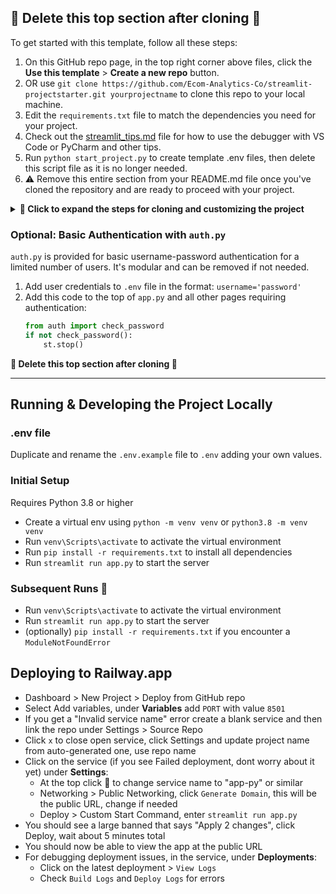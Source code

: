 ## 🚨 Delete this top section after cloning 🚨

To get started with this template, follow all these steps:

1. On this GitHub repo page, in the top right corner above files, click the **Use this template** > **Create a new repo** button.
2. OR use `git clone https://github.com/Ecom-Analytics-Co/streamlit-projectstarter.git yourprojectname` to clone this repo to your local machine.
3. Edit the `requirements.txt` file to match the dependencies you need for your project.
4. Check out the [streamlit_tips.md](streamlit_tips.md) file for how to use the debugger with VS Code or PyCharm and other tips.
5. Run `python start_project.py` to create template .env files, then delete this script file as it is no longer needed.
6. ⚠️ Remove this entire section from your README.md file once you've cloned the repository and are ready to proceed with your project.

<details>
<summary>
<b>🔽 Click to expand the steps for cloning and customizing the project</b>
</summary>
  
1. Clone the repository with a different name:
   ```
   git clone https://github.com/Elevate-Code/streamlit-projectstarter.git streamlit-new-project
   ```

2. Change into the cloned repository's directory:
   ```
   cd streamlit-new-project
   ```
   
3. ⚠️ Remove the remote connection to the original repository:
   ```
   git remote remove origin
   ```

   This step decouples `streamlit-new-project` from `streamlit-projectstarter` by removing the remote connection to the original repository.

4. Make the desired changes to get your project to its initial stage, such as deleting certain files and revising others.

5. Clear the git history and create a new initial commit:
   ```
   git checkout --orphan latest_branch
   git add -A
   git commit -am "Initial commit"
   git branch -D master
   git branch -m master
   ```
   This sequence of commands creates a new branch without any history, adds all the files, creates a new initial commit, deletes the old branch, and renames the new branch to "master".

6. Create a new private repository on your personal GitHub account. You can do this by visiting `https://github.com/new` and filling in the repository details. Make sure to set the visibility to "Private".

   (Optional) If you want to publish the repository under an organization account, create the new private repository on the organization's page instead.
   
   You can create the repository by visiting `https://github.com/organizations/{your-org-name}/repositories/new`.

8. Set the remote URL of your local repository to point to the new private repository:
   ```
   git remote add origin https://github.com/{path-copied-from-new-repo}.git
   ```

9. Push your local changes to the new private repository:
   ```
   git push -u origin master
   ```

   This will push your local changes to the new private repository under your personal account or the specified organization account.
</details>

### Optional: Basic Authentication with `auth.py`

`auth.py` is provided for basic username-password authentication for a limited number of users. It's modular and can be removed if not needed.

1. Add user credentials to `.env` file in the format: `username='password'`
2. Add this code to the top of `app.py` and all other pages requiring authentication:
   ```python
   from auth import check_password
   if not check_password():
       st.stop()
    ```

**🚨 Delete this top section after cloning 🚨**

---

## Running & Developing the Project Locally

### .env file
Duplicate and rename the `.env.example` file to `.env` adding your own values.

### Initial Setup
Requires Python 3.8 or higher
- Create a virtual env using `python -m venv venv` or `python3.8 -m venv venv`
- Run `venv\Scripts\activate` to activate the virtual environment
- Run `pip install -r requirements.txt` to install all dependencies
- Run `streamlit run app.py` to start the server

### Subsequent Runs 🚀
- Run `venv\Scripts\activate` to activate the virtual environment
- Run `streamlit run app.py` to start the server
- (optionally) `pip install -r requirements.txt` if you encounter a `ModuleNotFoundError`

## Deploying to Railway.app
- Dashboard > New Project > Deploy from GitHub repo
- Select Add variables, under **Variables** add `PORT` with value `8501` 
- If you get a "Invalid service name" error create a blank service and then link the repo under Settings > Source Repo
- Click `x` to close open service, click Settings and update project name from auto-generated one, use repo name
- Click on the service (if you see Failed deployment, dont worry about it yet) under **Settings**:
    - At the top click 📝 to change service name to "app-py" or similar
    - Networking > Public Networking, click `Generate Domain`, this will be the public URL, change if needed
    - Deploy > Custom Start Command, enter `streamlit run app.py`
- You should see a large banned that says "Apply 2 changes", click Deploy, wait about 5 minutes total
- You should now be able to view the app at the public URL
- For debugging deployment issues, in the service, under **Deployments**:
    - Click on the latest deployment > `View Logs`
    - Check `Build Logs` and `Deploy Logs` for errors
